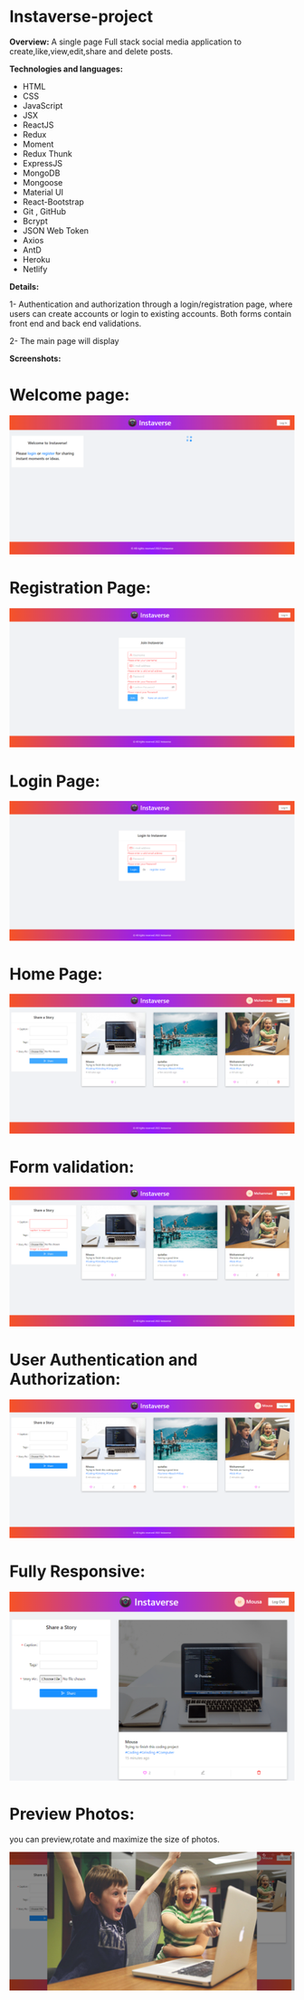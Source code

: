 # Instaverse-project

**Overview:**
A single page Full stack social media application to create,like,view,edit,share and delete posts.

**Technologies and languages:**
- HTML
- CSS
- JavaScript
- JSX
- ReactJS
- Redux
- Moment
- Redux Thunk
- ExpressJS
- MongoDB
- Mongoose
- Material UI
- React-Bootstrap
- Git , GitHub
- Bcrypt
- JSON Web Token
-	Axios
- AntD
- Heroku
- Netlify

**Details:**  

1-	Authentication and authorization through a login/registration page, where users can create accounts or login to existing accounts. Both forms contain front end and back end validations. 

2-	The main page will display 




**Screenshots:**
# Welcome page:
![My Image](https://github.com/Shtaiwee1/Instaverse-project/blob/master/styles/images/Capture1.PNG)

# Registration Page:
![My Image](https://github.com/Shtaiwee1/Instaverse-project/blob/master/styles/images/Capture2.PNG)

# Login Page:
![My Image](https://github.com/Shtaiwee1/Instaverse-project/blob/master/styles/images/Capture6.PNG)

# Home Page:
![My Image](https://github.com/Shtaiwee1/Instaverse-project/blob/master/styles/images/Capture3.PNG)

# Form validation:
![My Image](https://github.com/Shtaiwee1/Instaverse-project/blob/master/styles/images/Capture4.PNG)

# User Authentication and Authorization:
![My Image](https://github.com/Shtaiwee1/Instaverse-project/blob/master/styles/images/Capture5.PNG)

# Fully Responsive:
![My Image](https://github.com/Shtaiwee1/Instaverse-project/blob/master/styles/images/Capture7.PNG)

# Preview Photos:
you can preview,rotate and maximize the size of photos.

![My Image](https://github.com/Shtaiwee1/Instaverse-project/blob/master/styles/images/Capture8.PNG)


